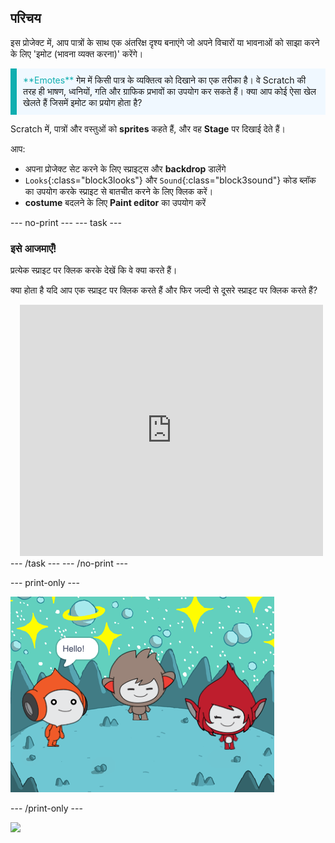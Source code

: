 ## परिचय

इस प्रोजेक्ट में, आप पात्रों के साथ एक अंतरिक्ष दृश्य बनाएंगे जो अपने विचारों या भावनाओं को साझा करने के लिए 'इमोट (भावना व्यक्त करना)' करेंगे।

<p style="border-left: solid; border-width:10px; border-color: #0faeb0; background-color: aliceblue; padding: 10px;">
<span style="color: #0faeb0">**Emotes**</span> गेम में किसी पात्र के व्यक्तित्व को दिखाने का एक तरीका है। वे Scratch की तरह ही भाषण, ध्वनियों, गति और ग्राफिक प्रभावों का उपयोग कर सकते हैं। क्या आप कोई ऐसा खेल खेलते हैं जिसमें इमोट का प्रयोग होता है?
</p>

Scratch में, पात्रों और वस्तुओं को **sprites** कहते हैं, और वह **Stage** पर दिखाई देते हैं।

आप:
+ अपना प्रोजेक्ट सेट करने के लिए स्प्राइट्स और **backdrop** डालेंगे
+ `Looks`{:class="block3looks"} और `Sound`{:class="block3sound"} कोड ब्लॉक का उपयोग करके स्प्राइट से बातचीत करने के लिए क्लिक करें।
+ **costume** बदलने के लिए **Paint editor** का उपयोग करें

--- no-print --- --- task ---
### इसे आजमाएँ!
<div style="display: flex; flex-wrap: wrap">
<div style="flex-basis: 175px; flex-grow: 1">  
प्रत्येक स्प्राइट पर क्लिक करके देखें कि वे क्या करते हैं। 

क्या होता है यदि आप एक स्प्राइट पर क्लिक करते हैं और फिर जल्दी से दूसरे स्प्राइट पर क्लिक करते हैं?
</div>
<div class="scratch-preview" style="margin-left: 15px;">
  <iframe allowtransparency="true" width="485" height="402" src="https://scratch.mit.edu/projects/embed/485673032/?autostart=false" frameborder="0"></iframe>
</div>
</div>
--- /task --- --- /no-print ---

--- print-only ---

![पूरा किया हुआ प्रोजेक्ट।](images/showcase_static.png)

--- /print-only ---

![](https://code.org/api/hour/begin_raspi_space.png)

